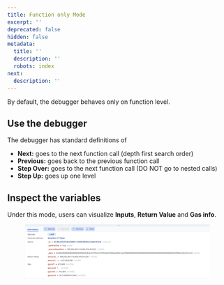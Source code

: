 ```yaml
---
title: Function only Mode
excerpt: ''
deprecated: false
hidden: false
metadata:
  title: ''
  description: ''
  robots: index
next:
  description: ''
---
```

By default, the debugger behaves only on function level.

## Use the debugger

The debugger has standard definitions of

* **Next:** goes to the next function call (depth first search order)
* **Previous:** goes back to the previous function call
* **Step Over:** goes to the next function call (DO NOT go to nested calls)
* **Step Up:** goes up one level

## Inspect the variables

Under this mode, users can visualize **Inputs**, **Return Value** and **Gas info**.

<figure>
  <img src="https://raw.githubusercontent.com/sentioxyz/docs/v1.0/.gitbook/assets/image (8).png" alt="" />
  <figcaption></figcaption>
</figure>